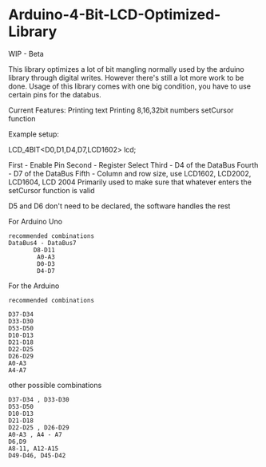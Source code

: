 # Arduino-4-Bit-LCD-Optimized-Library

WIP - Beta

This library optimizes a lot of bit mangling normally used by the arduino library through digital writes. 
However there's still a lot more work to be done.
Usage of this library comes with one big condition, you have to use certain pins for the databus.

Current Features:
  Printing text 
  Printing 8,16,32bit numbers
  setCursor function

Example setup:
         
LCD_4BIT<D0,D1,D4,D7,LCD1602> lcd;

First  - Enable Pin
Second - Register Select
Third  - D4 of the DataBus
Fourth - D7 of the DataBus
Fifth  - Column and row size, use LCD1602, LCD2002, LCD1604, LCD 2004
         Primarily used to make sure that whatever enters the setCursor function is valid

D5 and D6 don't need to be declared, the software handles the rest

For Arduino Uno

    recommended combinations   
    DataBus4 - DataBus7  
           D8-D11
            A0-A3
            D0-D3
            D4-D7   
       
For the Arduino 

	recommended combinations
		
	D37-D34
	D33-D30
	D53-D50
	D10-D13
	D21-D18
	D22-D25
	D26-D29
	A0-A3
	A4-A7  
		
  other possible combinations
  
	D37-D34 , D33-D30
	D53-D50
	D10-D13
	D21-D18
	D22-D25 , D26-D29
	A0-A3 , A4 - A7
	D6,D9
	A8-11, A12-A15
	D49-D46, D45-D42
	
